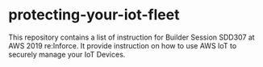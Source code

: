 # protecting-your-iot-fleet
This repository contains a list of instruction for Builder Session SDD307 at AWS 2019 re:Inforce. It provide instruction on how to use AWS IoT to securely manage your IoT Devices. 
